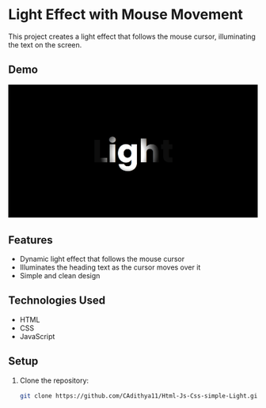 # Light Effect with Mouse Movement

This project creates a light effect that follows the mouse cursor, illuminating the text on the screen.

## Demo

![Light Effect](Screenshot%202024-06-17%20100601.png)

## Features

- Dynamic light effect that follows the mouse cursor
- Illuminates the heading text as the cursor moves over it
- Simple and clean design

## Technologies Used

- HTML
- CSS
- JavaScript

## Setup

1. Clone the repository:

   ```sh
   git clone https://github.com/CAdithya11/Html-Js-Css-simple-Light.git
